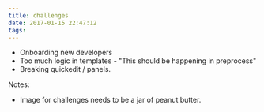 ```yaml
---
title: challenges
date: 2017-01-15 22:47:12
tags:
---
```


* Onboarding new developers
* Too much logic in templates - "This should be happening in preprocess"
* Breaking quickedit / panels.

Notes:
* Image for challenges needs to be a jar of peanut butter.